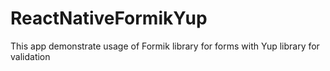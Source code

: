 # ReactNativeFormikYup
This app demonstrate usage of Formik library for forms with Yup library for validation
